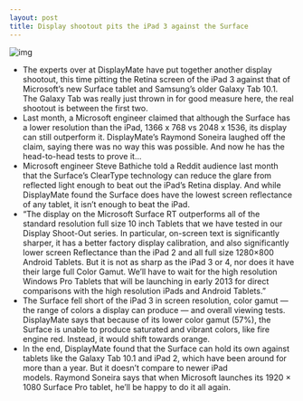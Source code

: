 ```yaml
---
layout: post
title: Display shootout pits the iPad 3 against the Surface
---
```

![img](http://media.idownloadblog.com/wp-content/uploads/2012/11/surface-display-shootout.png)
* The experts over at DisplayMate have put together another display shootout, this time pitting the Retina screen of the iPad 3 against that of Microsoft’s new Surface tablet and Samsung’s older Galaxy Tab 10.1. The Galaxy Tab was really just thrown in for good measure here, the real shootout is between the first two.
* Last month, a Microsoft engineer claimed that although the Surface has a lower resolution than the iPad, 1366 x 768 vs 2048 x 1536, its display can still outperform it. DisplayMate’s Raymond Soneira laughed off the claim, saying there was no way this was possible. And now he has the head-to-head tests to prove it…
* Microsoft engineer Steve Bathiche told a Reddit audience last month that the Surface’s ClearType technology can reduce the glare from reflected light enough to beat out the iPad’s Retina display. And while DisplayMate found the Surface does have the lowest screen reflectance of any tablet, it isn’t enough to beat the iPad.
* “The display on the Microsoft Surface RT outperforms all of the standard resolution full size 10 inch Tablets that we have tested in our Display Shoot-Out series. In particular, on-screen text is significantly sharper, it has a better factory display calibration, and also significantly lower screen Reflectance than the iPad 2 and all full size 1280×800 Android Tablets. But it is not as sharp as the iPad 3 or 4, nor does it have their large full Color Gamut. We’ll have to wait for the high resolution Windows Pro Tablets that will be launching in early 2013 for direct comparisons with the high resolution iPads and Android Tablets.”
* The Surface fell short of the iPad 3 in screen resolution, color gamut — the range of colors a display can produce — and overall viewing tests. DisplayMate says that because of its lower color gamut (57%), the Surface is unable to produce saturated and vibrant colors, like fire engine red. Instead, it would shift towards orange.
* In the end, DisplayMate found that the Surface can hold its own against tablets like the Galaxy Tab 10.1 and iPad 2, which have been around for more than a year. But it doesn’t compare to newer iPad models. Raymond Soneira says that when Microsoft launches its 1920 × 1080 Surface Pro tablet, he’ll be happy to do it all again.


